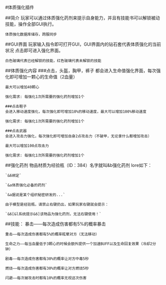 #体质强化插件

##简介
	玩家可以通过体质强化药剂来提示自身能力，并且有技能书可以解锁被动技能，操作全部GUI执行。
	
	体质强化数据库储存，跨服同步
	
	
##GUI界面
	玩家输入指令即可打开GUI，GUI界面内的钻石套代表体质强化的当前状况 点击即可进入强化界面。
	
	白色玻璃代表已经解锁的技能，红色玻璃代表未解锁的技能
	
##体质强化内容
	###点击，头盔，胸甲，裤子
	都会进入生命值强化界面，每次强化即可增加一颗心的生命值（2血量）
	
	最大可以增加40颗心
	
	强化需求: 每强化1次所需要的强化药剂增加1个
	
	###点击鞋子
	会进入移动速度强化，每次强化即可增加10%的移动速度，最大可以增加100%移动速度
	
	强化需求: 每强化1次所需要的强化药剂增加1个
	
	###点击武器
	会进入攻击力强化，每次强化即可增加自身2点攻击力（不破甲，无论拿什么都增加攻击）
	
	最大可以增加100点攻击力
	
	强化需求: 每强化1次所需要的强化药剂增加1个
	
##强化药剂
	物品材质为经验瓶（ID：384）名字就叫&b强化药剂 lore如下：
	
	`&6绑定`
	
	`&a体质强化必备的药剂`
	
	`&a据说是某个组织秘密研发的...`
	
	由于模型是经验瓶，请禁止右键扔出，如果玩家右键就会提示：
	
	`&6[&l系统提示&6]该物品为强化药剂，无法右键使用！`
	
##技能：
	暴击——每次造成伤害都有5%的概率暴击
	
	重击——每次造成伤害都有5%的概率眩晕对方（无法移动）
	
	生命之力——每当血量低于3颗心的时候会额外提供一个加速BUFF以及生命回复效果（冷却2分钟）
	
	剧毒——每次造成伤害都有30%的概率让对方中毒5秒
	
	燃烧——每次造成伤害都有30%的概率让对方燃烧5秒
	
	闪避——每次被攻击时都有10%的概率无视这次伤害